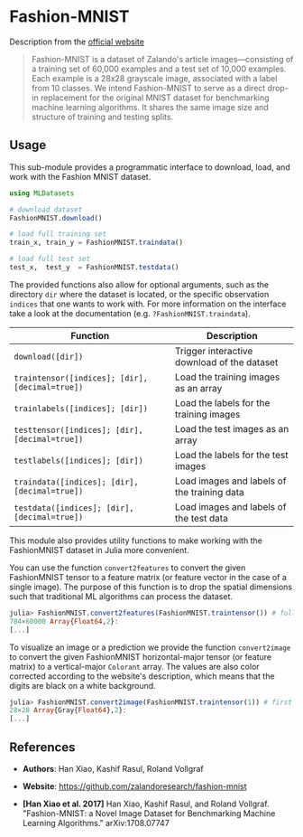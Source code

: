 # Fashion-MNIST

Description from the [official website](https://github.com/zalandoresearch/fashion-mnist)

> Fashion-MNIST is a dataset of Zalando's article
> images—consisting of a training set of 60,000 examples and a
> test set of 10,000 examples. Each example is a 28x28 grayscale
> image, associated with a label from 10 classes. We intend
> Fashion-MNIST to serve as a direct drop-in replacement for the
> original MNIST dataset for benchmarking machine learning
> algorithms. It shares the same image size and structure of
> training and testing splits.

## Usage

This sub-module provides a programmatic interface to download,
load, and work with the Fashion MNIST dataset.

```julia
using MLDatasets

# download dataset
FashionMNIST.download()

# load full training set
train_x, train_y = FashionMNIST.traindata()

# load full test set
test_x,  test_y  = FashionMNIST.testdata()
```

The provided functions also allow for optional arguments, such as
the directory `dir` where the dataset is located, or the specific
observation `indices` that one wants to work with. For more
information on the interface take a look at the documentation
(e.g. `?FashionMNIST.traindata`).

Function | Description
---------|-------------
`download([dir])` | Trigger interactive download of the dataset
`traintensor([indices]; [dir], [decimal=true])` | Load the training images as an array
`trainlabels([indices]; [dir])` | Load the labels for the training images
`testtensor([indices]; [dir], [decimal=true])` | Load the test images as an array
`testlabels([indices]; [dir])` | Load the labels for the test images
`traindata([indices]; [dir], [decimal=true])` | Load images and labels of the training data
`testdata([indices]; [dir], [decimal=true])` | Load images and labels of the test data

This module also provides utility functions to make working with
the FashionMNIST dataset in Julia more convenient.

You can use the function `convert2features` to convert the given
FashionMNIST tensor to a feature matrix (or feature vector in the case
of a single image). The purpose of this function is to drop the
spatial dimensions such that traditional ML algorithms can
process the dataset.

```julia
julia> FashionMNIST.convert2features(FashionMNIST.traintensor()) # full training data
784×60000 Array{Float64,2}:
[...]
```

To visualize an image or a prediction we provide the function
`convert2image` to convert the given FashionMNIST horizontal-major
tensor (or feature matrix) to a vertical-major `Colorant` array.
The values are also color corrected according to the website's
description, which means that the digits are black on a white
background.

```julia
julia> FashionMNIST.convert2image(FashionMNIST.traintensor(1)) # first training image
28×28 Array{Gray{Float64},2}:
[...]
```

## References

- **Authors**: Han Xiao, Kashif Rasul, Roland Vollgraf

- **Website**: https://github.com/zalandoresearch/fashion-mnist

- **[Han Xiao et al. 2017]** Han Xiao, Kashif Rasul, and Roland Vollgraf. "Fashion-MNIST: a Novel Image Dataset for Benchmarking Machine Learning Algorithms." arXiv:1708.07747
